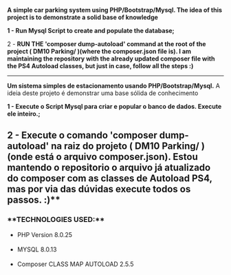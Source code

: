 **A simple car parking system using PHP/Bootstrap/Mysql.
The idea of ​​this project is to demonstrate a solid base of knowledge**

**1 - Run Mysql Script to create and populate the database;**

2 - **RUN THE 'composer dump-autoload' command at the root of the project ( DM10 Parking/ )(where the composer.json file is). I am maintaining the repository with the already updated composer file with the PS4 Autoload classes, but just in case, follow all the steps :)**

------

**Um sistema simples de estacionamento usando PHP/Bootstrap/Mysql.**
A ideia deste projeto é demonstrar uma base sólida de conhecimento

**1 - Execute o Script Mysql para criar e popular o banco de dados. Execute ele inteiro.;**

2 - Execute o comando 'composer dump-autoload' na raiz do projeto ( DM10 Parking/ ) (onde está o arquivo composer.json). Estou mantendo o repositorio
o arquivo já atualizado do composer com as classes de Autoload PS4, mas por via das dúvidas execute todos os passos.  :)**
------------
<h3>**TECHNOLOGIES USED:**</h3>
<ul>
<li>PHP Version 8.0.25</li> <br>
<li>MYSQL 8.0.13 </li><br>
<li>Composer CLASS MAP AUTOLOAD 2.5.5 </li>

</ul>
